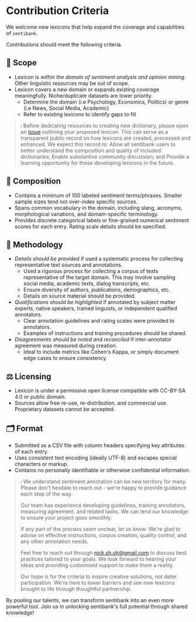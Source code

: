 # Contribution Criteria

We welcome new lexicons that help expand the coverage and capabilities of `sentibank`. 

Contributions should meet the following criteria.

## 🎯 Scope 
- Lexicon is *within the domain of sentiment analysis and opinion mining*. Other linguistic resources may be out of scope.
- Lexicon covers a new domain or expands existing coverage meaningfully. Niche/duplicate datasets are lower priority.
  - Determine the domain (i.e Psychology, Economics, Politics) or genre (i.e News, Social Media, Academic) 
  - Refer to existing lexicons to identify gaps to fill  

> ``ℹ️`` Before dedicating resources to creating new dictionary, please open an [issue](https://github.com/socius-org/sentibank/issues) outlining your proposed lexicon. This can serve as a transparent public record on how lexicons are created, processed and enhanced. We expect this record to: Allow all sentibank users to better understand the composition and quality of included dictionaries; Enable substantive community discussion; and Provide a learning opportunity for those developing lexicons in the future.

## 📝 Composition 
- Contains a minimum of 100 labeled sentiment terms/phrases. Smaller sample sizes tend not over-index specific sources.
- Spans common vocabulary in the domain, including slang, acronyms, morphological variations, and domain-specific terminology.
- Provides discrete categorical labels or fine-grained numerical sentiment scores for each entry. Rating scale details should be specified.

## 🔬 Methodology 
- *Details should be provided* if used a systematic process for collecting representative text sources and annotations.
  - Used a rigorous process for collecting a corpus of texts representative of the target domain. This may involve sampling social media, academic texts, dialog transcripts, etc.
  - Ensure diversity of authors, publications, demographics, etc. 
  - Details on source material should be provided.
- *Qualifications should be highlighted* if annotated by subject matter experts, native speakers, trained linguists, or independent qualified annotators.
  - Clear annotation guidelines and rating scales were provided to annotators.
  - Examples of instructions and training procedures should be shared. 
- *Disagreements should be noted and reconciled* if inter-annotator agreement was measured during creation.
  - Ideal to include metrics like Cohen's Kappa, or simply document edge cases to ensure consistency. 

## ⚖️ Licensing 
- Lexicon is under a permissive open license compatible with CC-BY-SA 4.0 or public domain.
- Sources allow free re-use, re-distribution, and commercial use. Proprietary datasets cannot be accepted.

## 🗂️ Format 
- Submitted as a CSV file with column headers specifying key attributes of each entry.
- Uses consistent text encoding (ideally UTF-8) and escapes special characters or markup.
- Contains no personally identifiable or otherwise confidential information.


>  ``ℹ️`` We understand sentiment annotation can be new territory for many. Please don't hesitate to reach out - we're happy to provide guidance each step of the way.
> 
> Our team has experience developing guidelines, training annotators, measuring agreement, and related tasks. We can lend our knowledge to ensure your project goes smoothly.
> 
> If any part of the process seem unclear, let us know. We're glad to advise on effective instructions, corpus creation, quality control, and any other annotation needs.
> 
> Feel free to reach out through nick.sh.oh@gmail.com to discuss best practices tailored to your goals. We look forward to hearing your ideas and providing customised support to make them a reality.
> 
> Our hope is for the criteria to inspire creative solutions, not deter participation. We're here to lower barriers and see new lexicons brought to life through thoughtful partnership.


By pooling our talents, we can transform sentibank into an even more powerful tool. Join us in unlocking sentibank's full potential through shared knowledge!
